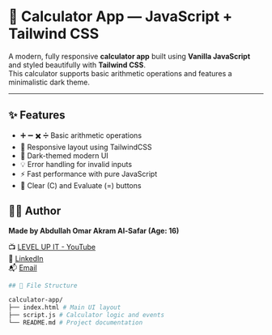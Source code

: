 # 🧮 Calculator App — JavaScript + Tailwind CSS

A modern, fully responsive **calculator app** built using **Vanilla JavaScript** and styled beautifully with **Tailwind CSS**.  
This calculator supports basic arithmetic operations and features a minimalistic dark theme.

---

## ✨ Features

- ➕ ➖ ✖️ ➗ Basic arithmetic operations
- 📱 Responsive layout using TailwindCSS
- 🎨 Dark-themed modern UI
- 💡 Error handling for invalid inputs
- ⚡ Fast performance with pure JavaScript
- 🧼 Clear (C) and Evaluate (=) buttons


## 👨‍💻 Author

**Made by Abdullah Omar Akram Al-Safar (Age: 16)**

📺 [LEVEL UP IT - YouTube](https://www.youtube.com/@LEVEL_UP_IT)  
🔗 [LinkedIn](https://www.linkedin.com/in/abdullah-omar-2a552834b)  
📬 [Email](mailto:abodyalsafar2009@gmail.com)

```bash
## 📂 File Structure

calculator-app/
├── index.html # Main UI layout
├── script.js # Calculator logic and events
└── README.md # Project documentation

